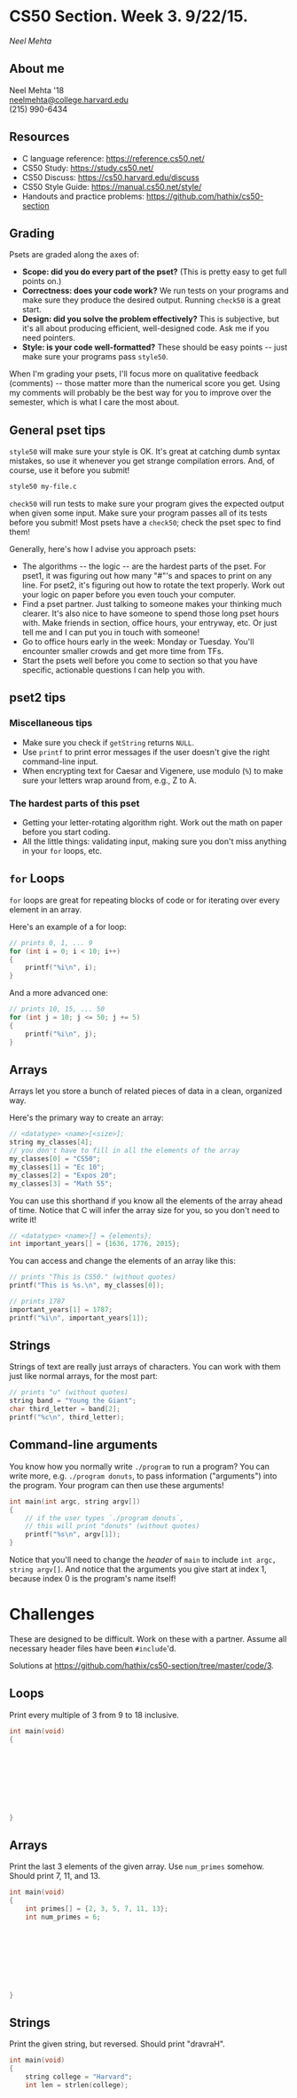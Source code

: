 # CS50 Section. Week 3. 9/22/15.
*Neel Mehta*

## About me
Neel Mehta '18  
neelmehta@college.harvard.edu  
(215) 990-6434  

## Resources
* C language reference: <https://reference.cs50.net/>
* CS50 Study: <https://study.cs50.net/>
* CS50 Discuss: <https://cs50.harvard.edu/discuss>
* CS50 Style Guide: <https://manual.cs50.net/style/>
* Handouts and practice problems: <https://github.com/hathix/cs50-section>

## Grading

Psets are graded along the axes of:

* **Scope: did you do every part of the pset?** (This is pretty easy to get full points on.)
* **Correctness: does your code work?** We run tests on your programs and make sure they produce the desired output. Running `check50` is a great start.
* **Design: did you solve the problem effectively?** This is subjective, but it's all about producing efficient, well-designed code. Ask me if you need pointers.
* **Style: is your code well-formatted?** These should be easy points -- just make sure your programs pass `style50`.

When I'm grading your psets, I'll focus more on qualitative feedback (comments) -- those matter more than the numerical score you get. Using my comments will probably be the best way for you to improve over the semester, which is what I care the most about.

## General pset tips
`style50` will make sure your style is OK. It's great at catching dumb syntax mistakes, so use it whenever you get strange compilation errors. And, of course, use it before you submit!

```sh
style50 my-file.c
```

`check50` will run tests to make sure your program gives the expected output when given some input. Make sure your program passes all of its tests before you submit! Most psets have a `check50`; check the pset spec to find them!

Generally, here's how I advise you approach psets:

* The algorithms -- the logic -- are the hardest parts of the pset. For pset1, it was figuring out how many "#"'s and spaces to print on any line. For pset2, it's figuring out how to rotate the text properly. Work out your logic on paper before you even touch your computer.
* Find a pset partner. Just talking to someone makes your thinking much clearer. It's also nice to have someone to spend those long pset hours with. Make friends in section, office hours, your entryway, etc. Or just tell me and I can put you in touch with someone!
* Go to office hours early in the week: Monday or Tuesday. You'll encounter smaller crowds and get more time from TFs.
* Start the psets well before you come to section so that you have specific, actionable questions I can help you with.

## pset2 tips

### Miscellaneous tips

* Make sure you check if `getString` returns `NULL`.
* Use `printf` to print error messages if the user doesn't give the right command-line input.
* When encrypting text for Caesar and Vigenere, use modulo (`%`) to make sure your letters wrap around from, e.g., Z to A.

### The hardest parts of this pset

* Getting your letter-rotating algorithm right. Work out the math on paper before you start coding.
* All the little things: validating input, making sure you don't miss anything in your `for` loops, etc.

## `for` Loops

`for` loops are great for repeating blocks of code or for iterating over every element in an array.

Here's an example of a for loop:

```c
// prints 0, 1, ... 9
for (int i = 0; i < 10; i++)
{
    printf("%i\n", i);
}
```

And a more advanced one:

```c
// prints 10, 15, ... 50
for (int j = 10; j <= 50; j += 5)
{
    printf("%i\n", j);
}
```

## Arrays

Arrays let you store a bunch of related pieces of data in a clean, organized way.

Here's the primary way to create an array:

```c
// <datatype> <name>[<size>];
string my_classes[4];
// you don't have to fill in all the elements of the array
my_classes[0] = "CS50";
my_classes[1] = "Ec 10";
my_classes[2] = "Expos 20";
my_classes[3] = "Math 55";
```

You can use this shorthand if you know all the elements of the array ahead of time. Notice that C will infer the array size for you, so you don't need to write it!

```c
// <datatype> <name>[] = {elements};
int important_years[] = {1636, 1776, 2015};
```

You can access and change the elements of an array like this:

```c
// prints "This is CS50." (without quotes)
printf("This is %s.\n", my_classes[0]);

// prints 1787
important_years[1] = 1787;
printf("%i\n", important_years[1]);
```

## Strings

Strings of text are really just arrays of characters. You can work with them just like normal arrays, for the most part:

```c
// prints "u" (without quotes)
string band = "Young the Giant";
char third_letter = band[2];
printf("%c\n", third_letter);
```

## Command-line arguments

You know how you normally write `./program` to run a program? You can write more, e.g. `./program donuts`, to pass information ("arguments") into the program. Your program can then use these arguments!

```c
int main(int argc, string argv[])
{
    // if the user types `./program donuts`,
    // this will print "donuts" (without quotes)
    printf("%s\n", argv[1]);
}
```

Notice that you'll need to change the *header* of `main` to include `int argc, string argv[]`. And notice that the arguments you give start at index 1, because index 0 is the program's name itself!

# Challenges

These are designed to be difficult. Work on these with a partner. Assume all necessary header files have been `#include`'d.

 Solutions at <https://github.com/hathix/cs50-section/tree/master/code/3>.

## Loops

Print every multiple of 3 from 9 to 18 inclusive.

```c
int main(void)
{









}
```

## Arrays

Print the last 3 elements of the given array. Use `num_primes` somehow. Should print 7, 11, and 13.

```c
int main(void)
{
    int primes[] = {2, 3, 5, 7, 11, 13};
    int num_primes = 6;









}
```

## Strings

Print the given string, but reversed. Should print "dravraH".

```c
int main(void)
{
    string college = "Harvard";
    int len = strlen(college);












}
```

## Command-line arguments

Print the given string the given number of times. Assume that the user gives you the right number of command-line arguments.

For instance, if you run `./cla-challenge Hello 3`, this program should output:

> Hello  
> Hello  
> Hello  

```c
int main(int argc, string argv[])
{















}
```

*Hint: `atoi` is your friend. Look it up at <https://reference.cs50.net/>.*
